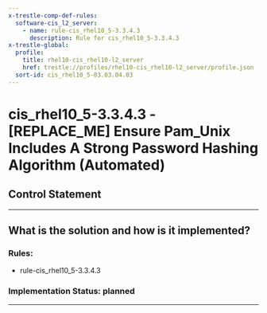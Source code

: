 ```yaml
---
x-trestle-comp-def-rules:
  software-cis_l2_server:
    - name: rule-cis_rhel10_5-3.3.4.3
      description: Rule for cis_rhel10_5-3.3.4.3
x-trestle-global:
  profile:
    title: rhel10-cis_rhel10-l2_server
    href: trestle://profiles/rhel10-cis_rhel10-l2_server/profile.json
  sort-id: cis_rhel10_5-03.03.04.03
---
```


# cis_rhel10_5-3.3.4.3 - \[REPLACE_ME\] Ensure Pam_Unix Includes A Strong Password Hashing Algorithm (Automated)

## Control Statement

______________________________________________________________________

## What is the solution and how is it implemented?

<!-- For implementation status enter one of: implemented, partial, planned, alternative, not-applicable -->

<!-- Note that the list of rules under ### Rules: is read-only and changes will not be captured after assembly to JSON -->

<!-- Add control implementation description here for control: cis_rhel10_5-3.3.4.3 -->

### Rules:

  - rule-cis_rhel10_5-3.3.4.3

### Implementation Status: planned

______________________________________________________________________
